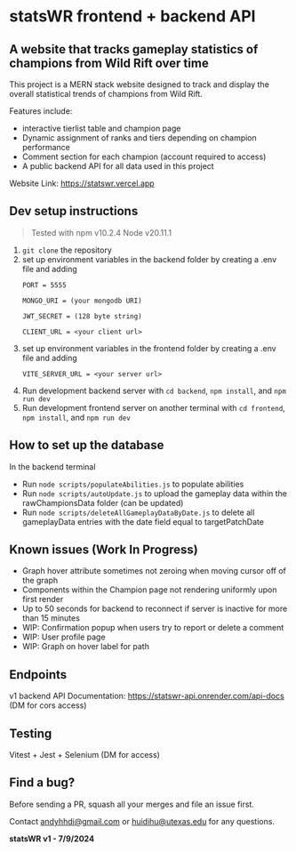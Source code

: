 # statsWR frontend + backend API

## A website that tracks gameplay statistics of champions from Wild Rift over time

This project is a MERN stack website designed to track and display the overall statistical trends of champions from Wild Rift.

Features include:
* interactive tierlist table and champion page
* Dynamic assignment of ranks and tiers depending on champion performance 
* Comment section for each champion (account required to access)
* A public backend API for all data used in this project

Website Link: https://statswr.vercel.app

## Dev setup instructions
> Tested with npm v10.2.4 Node v20.11.1 

1. ```git clone``` the repository
2. set up environment variables in the backend folder by creating a .env file and adding 
   ```
   PORT = 5555
   
   MONGO_URI = (your mongodb URI)
   
   JWT_SECRET = (128 byte string)

   CLIENT_URL = <your client url>
   ```
3. set up environment variables in the frontend folder by creating a .env file and adding 
   ```
   VITE_SERVER_URL = <your server url>
   ```
4. Run development backend server with ```cd backend```, ```npm install```, and ```npm run dev```
5. Run development frontend server on another terminal with ```cd frontend```, ```npm install```, and ```npm run dev```

## How to set up the database
In the backend terminal 
* Run ```node scripts/populateAbilities.js``` to populate abilities
* Run ```node scripts/autoUpdate.js``` to upload the gameplay data within the rawChampionsData folder (can be updated)
* Run ```node scripts/deleteAllGameplayDataByDate.js``` to delete all gameplayData entries with the date field equal to targetPatchDate

## Known issues (Work In Progress)
* Graph hover attribute sometimes not zeroing when moving cursor off of the graph
* Components within the Champion page not rendering uniformly upon first render
* Up to 50 seconds for backend to reconnect if server is inactive for more than 15 minutes
* WIP: Confirmation popup when users try to report or delete a comment
* WIP: User profile page
* WIP: Graph on hover label for path

## Endpoints
v1 backend API Documentation: https://statswr-api.onrender.com/api-docs (DM for cors access)

## Testing
Vitest + Jest + Selenium (DM for access) 

## Find a bug?
Before sending a PR, squash all your merges and file an issue first.

Contact andyhhdi@gmail.com or huidihu@utexas.edu for any questions.

**statsWR v1 - 7/9/2024**
